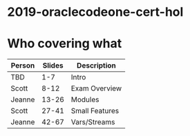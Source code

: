 # 2019-oraclecodeone-cert-hol

# Who covering what
| Person  | Slides | Description |
| ------------- | ------------- |------------- |
| TBD | 1-7  | Intro |
| Scott  | 8-12 | Exam Overview |
| Jeanne | 13-26 | Modules |
| Scott | 27-41 | Small Features |
| Jeanne | 42-67 | Vars/Streams |